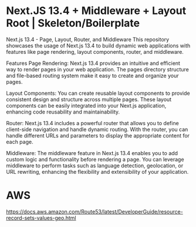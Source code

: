# Next.JS 13.4 + Middleware + Layout Root | Skeleton/Boilerplate
Next.js 13.4 - Page, Layout, Router, and Middleware
This repository showcases the usage of Next.js 13.4 to build dynamic web applications with features like page rendering, layout components, router, and middleware.

Features
Page Rendering: Next.js 13.4 provides an intuitive and efficient way to render pages in your web application. The pages directory structure and file-based routing system make it easy to create and organize your pages.

Layout Components: You can create reusable layout components to provide consistent design and structure across multiple pages. These layout components can be easily integrated into your Next.js application, enhancing code reusability and maintainability.

Router: Next.js 13.4 includes a powerful router that allows you to define client-side navigation and handle dynamic routing. With the router, you can handle different URLs and parameters to display the appropriate content for each page.

Middleware: The middleware feature in Next.js 13.4 enables you to add custom logic and functionality before rendering a page. You can leverage middleware to perform tasks such as language detection, geolocation, or URL rewriting, enhancing the flexibility and extensibility of your application.


# AWS
https://docs.aws.amazon.com/Route53/latest/DeveloperGuide/resource-record-sets-values-geo.html
